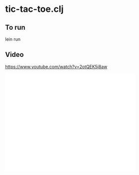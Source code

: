 tic-tac-toe.clj
===============

To run
------

lein run


Video
-----

https://www.youtube.com/watch?v=2otQEK5j8aw
<iframe width="420" height="315" src="//www.youtube.com/embed/2otQEK5j8aw" frameborder="0" allowfullscreen></iframe>
